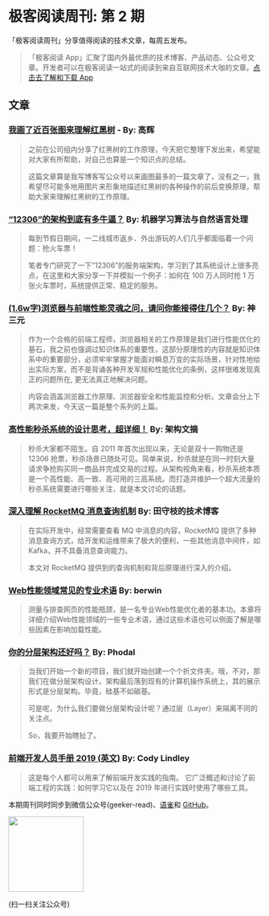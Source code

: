 # 极客阅读周刊: 第 2 期

「极客阅读周刊」分享值得阅读的技术文章，每周五发布。

> 「极客阅读 App」汇聚了国内外最优质的技术博客、产品动态、公众号文章。开发者可以在极客阅读一站式的阅读到来自互联网技术大咖的文章。[点击去了解和下载 App](https://www.yuque.com/docs/share/74c8695f-d2ce-4dbd-aee1-b92be37ecdf4?#)

## 文章

### [我画了近百张图来理解红黑树](https://mp.weixin.qq.com/s?__biz=MzUyNTE2OTAzMQ==&mid=2247483855&idx=1&sn=673e581b766d6ec80ec6151e5d732a32&chksm=fa237927cd54f031d5df25b8783551d889200ddab408d1cc5c12533b9d5ab85f99ba78d07b06&token=1938879438&lang=zh_CN#rd) - By: 高辉


> 之前在公司组内分享了红黑树的工作原理，今天把它整理下发出来，希望能对大家有所帮助，对自己也算是一个知识点的总结。
>
> 这篇文章算是我写博客写公众号以来画图最多的一篇文章了，没有之一，我希望尽可能多地用图片来形象地描述红黑树的各种操作的前后变换原理，帮助大家来理解红黑树的工作原理。

### [“12306”的架构到底有多牛逼？](https://mp.weixin.qq.com/s?__biz=MzI4MDYzNzg4Mw==&mid=2247490865&idx=1&sn=392908f56b09a8642c58b0f7d1a7ce23&chksm=ebb425e5dcc3acf34dc3bab3f95a4adcd28817b9002340b4d061758340a43e82afaff08084b0#rd) By: 机器学习算法与自然语言处理


> 每到节假日期间，一二线城市返乡、外出游玩的人们几乎都面临着一个问题：抢火车票！
>
> 笔者专门研究了一下“12306”的服务端架构，学习到了其系统设计上很多亮点，在这里和大家分享一下并模拟一个例子：如何在 100 万人同时抢 1 万张火车票时，系统提供正常、稳定的服务。

### [(1.6w字)浏览器与前端性能灵魂之问，请问你能接得住几个？](https://juejin.im/post/5df5bcea6fb9a016091def69) By: 神三元


> 作为一个合格的前端工程师，浏览器相关的工作原理是我们进行性能优化的基石，我之前也强调过知识体系的重要性，这部分原理性的内容就是知识体系中的重要部分，必须牢牢掌握才能面对瞬息万变的实际场景，针对性地给出实际方案，而不是背诵各种开发军规和性能优化的条例，这样很难发现真正的问题所在, 更无法真正地解决问题。

> 内容会涵盖浏览器工作原理、浏览器安全和性能监控和分析。文章会分上下两次来发，今天这一篇是整个系列的上篇。

### [高性能秒杀系统的设计思考，超详细！](https://juejin.im/post/5dd36550e51d4561ce028828) By: 架构文摘


> 秒杀大家都不陌生。自 2011 年首次出现以来，无论是双十一购物还是 12306 抢票，秒杀场景已随处可见。简单来说，秒杀就是在同一时刻大量请求争抢购买同一商品并完成交易的过程。从架构视角来看，秒杀系统本质是一个高性能、高一致、高可用的三高系统。而打造并维护一个超大流量的秒杀系统需要进行哪些关注，就是本文讨论的话题。

### [深入理解 RocketMQ 消息查询机制](https://mp.weixin.qq.com/s?__biz=MzA5MDA5Njk0NQ==&mid=2456618949&idx=1&sn=b10afe7e39a894f4a2c43a4a3fc7bd9e&chksm=8789739bb0fefa8d718e6a0df8ab3fb517d61f65e2cee5f9690b36701117a1a31a854110a120&token=821287329&lang=zh_CN&utm_source=tuicool&utm_medium=referral) By: 田守枝的技术博客


> 在实际开发中，经常需要查看 MQ 中消息的内容，RocketMQ 提供了多种消息查询方式，给开发和运维带来了极大的便利，一些其他消息中间件，如 Kafka，并不具备消息查询能力。
>
> 本文对 RocketMQ 提供到的查询机制和背后原理进行深入的介绍。

### [Web性能领域常见的专业术语](https://github.com/berwin/Blog/issues/46) By: berwin


> 测量与排查网页的性能瓶颈，是一名专业Web性能优化者的基本功。本章将详细介绍Web性能领域的一些专业术语，通过这些术语也可以侧面了解是哪些因素在影响加载性能。

### [你的分层架构还好吗？](https://mp.weixin.qq.com/s?__biz=MjM5Mjg4NDMwMA==&mid=2652977171&idx=1&sn=f2ada22d4526d1cbeb122b9b073eaab3) By: Phodal


> 当我们开始一个新的项目，我们就开始创建一个个折文件夹。哦，不对，那我们在做分层架构设计。架构最后落到现有的计算机操作系统上，其的展示形式是分层架构。毕竟，硅基不如碳基。
>
> 可是呢，为什么我们要做分层架构设计呢？通过层（Layer）来隔离不同的关注点。
>
> So，我要开始瞎扯了。

### [前端开发人员手册 2019 (英文)](https://frontendmasters.com/books/front-end-handbook/2019/) By: Cody Lindley


> 这是每个人都可以用来了解前端开发实践的指南。 它广泛概述和讨论了前端工程的实践：如何学习它以及在 2019 年进行实践时使用了哪些工具。

本期周刊同时同步到微信公众号(geeker-read)、[语雀](https://www.yuque.com/books/share/8cc684ae-4d87-483b-82e5-5128e32d4cef?#)和 [GitHub](https://github.com/geeker-read/weekly_issues)。

<img src="https://cdn.nlark.com/yuque/0/2019/png/639317/1576222303738-6abc107b-8e76-4433-b504-87a16df22f71.png" width="150" />

(扫一扫关注公众号)
